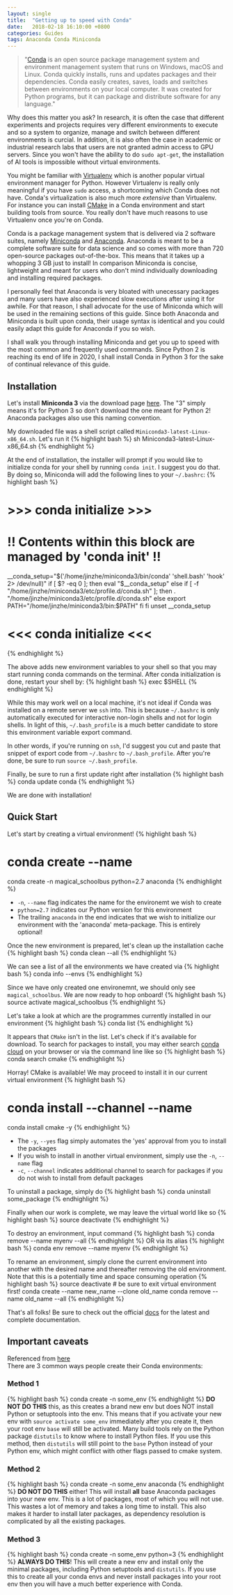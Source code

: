 ```yaml
---
layout: single
title:  "Getting up to speed with Conda"
date:   2018-02-18 16:10:00 +0800
categories: Guides
tags: Anaconda Conda Miniconda
---
```

> "[Conda][conda] is an open source package management system and environment
  management system that runs on Windows, macOS and Linux. Conda quickly
  installs, runs and updates packages and their dependencies. Conda easily
  creates, saves, loads and switches between environments on your local
  computer. It was created for Python programs, but it can package and
  distribute software for any language."

Why does this matter you ask? In research, it is often the case that different
experiments and projects requires very different environments to execute and so
a system to organize, manage and switch between different environments is
curcial. In addition, it is also often the case in academic or industrial
research labs that users are not granted admin access to GPU servers. Since you
won't have the ability to do `sudo apt-get`, the installation of AI tools
is impossible without virtual environments.

You might be familiar with [Virtualenv][virtualenv] which is another popular
virtual environment manager for Python. However Virtualenv is really only
meaningful if you have `sudo` access, a shortcoming which Conda does not have.
Conda's virtualization is also much more *extensive* than Virtualenv. For
instance you can install [CMake][cmake] in a Conda environment and start
building tools from source. You really don't have much reasons to use Virtualenv
once you're on Conda.

Conda is a package management system that is delivered via 2 software suites,
namely [Miniconda][miniconda] and [Anaconda][anaconda]. Anaconda is meant to be
a complete software suite for data science and so comes with more than 720
open-source packages out-of-the-box. This means that it takes up a whopping 3 GB
just to install! In comparison Miniconda is concise, lightweight and meant for
users who don't mind individually downloading and installing required packages.

I personally feel that Anaconda is very bloated with unecessary packages and 
many users have also experienced slow executions after using it for awhile. For
that reason, I shall advocate for the use of Miniconda which will be used in the
remaining sections of this guide. Since both Anaconda and Miniconda is built
upon conda, their usage syntax is identical and you could easily adapt this
guide for Anaconda if you so wish.

I shall walk you through installing Miniconda and get you up to speed with the
most common and frequently used commands. Since Python 2 is reaching its end of
life in 2020, I shall install Conda in Python 3 for the sake of continual
relevance of this guide.

## Installation
Let's install **Miniconda 3** via the download page [here][miniconda].
The "3" simply means it's for Python 3 so don't download the one meant for
Python 2! Anaconda packages also use this naming convention.

My downloaded file was a shell script called `Miniconda3-latest-Linux-x86_64.sh`.
Let's run it
{% highlight bash %}
sh Miniconda3-latest-Linux-x86_64.sh
{% endhighlight %}

At the end of installation, the installer will prompt if you would like to
initialize conda for your shell by running `conda init`. I suggest you do that.
By doing so, Miniconda will add the following lines to your `~/.bashrc`:
{% highlight bash %}
# >>> conda initialize >>>
# !! Contents within this block are managed by 'conda init' !!
__conda_setup="$('/home/jinzhe/miniconda3/bin/conda' 'shell.bash' 'hook' 2> /dev/null)"
if [ $? -eq 0 ]; then
    eval "$__conda_setup"
else
    if [ -f "/home/jinzhe/miniconda3/etc/profile.d/conda.sh" ]; then
        . "/home/jinzhe/miniconda3/etc/profile.d/conda.sh"
    else
        export PATH="/home/jinzhe/miniconda3/bin:$PATH"
    fi
fi
unset __conda_setup
# <<< conda initialize <<<
{% endhighlight %}

The above adds new environment variables to your shell so that you may start
running conda commands on the terminal. After conda initialization is done,
restart your shell by:
{% highlight bash %}
exec $SHELL
{% endhighlight %}

While this may work well on a local machine, it's not ideal if Conda was
installed on a remote server we `ssh` into. This is because `~/.bashrc` is
only automatically executed for interactive non-login shells and not for login
shells. In light of this, `~/.bash_profile` is a much better candidate to store
this environment variable export command.

In other words, if you're running on `ssh`, I'd suggest you cut
and paste that snippet of export code from `~/.bashrc` to `~/.bash_profile`.
After you're done, be sure to run `source ~/.bash_profile`.

Finally, be sure to run a first update right after installation
{% highlight bash %}
conda update conda
{% endhighlight %}

We are done with installation!

## Quick Start
Let's start by creating a virtual environment!
{% highlight bash %}
# conda create --name <environment-name> <meta-package>
conda create -n magical_schoolbus python=2.7 anaconda
{% endhighlight %}
* `-n`, `--name` flag indicates the name for the environemt we wish to create
* `python=2.7` indicates our Python version for this environment
* The trailing `anaconda` in the end indicates that we wish to initialize our
environment with the 'anaconda' meta-package. This is entirely optional!

Once the new environment is prepared, let's clean up the installation cache
{% highlight bash %}
conda clean --all
{% endhighlight %}

We can see a list of all the environments we have created via
{% highlight bash %}
conda info --envs
{% endhighlight %}

Since we have only created one environemnt, we should only see
`magical_schoolbus`. We are now ready to hop onboard!
{% highlight bash %}
source activate magical_schoolbus
{% endhighlight %}

Let's take a look at which are the programmes currently installed in our
environment
{% highlight bash %}
conda list
{% endhighlight %}

It appears that `CMake` isn't in the list. Let's check if it's available for
download. To search for packages to install, you may either search
[conda cloud][anaconda] on your browser or via the command line like so
{% highlight bash %}
conda search cmake
{% endhighlight %}

Horray! CMake is available! We may proceed to install it in our current virtual
environment
{% highlight bash %}
# conda install --channel <channel-name> --name <environment-name> <package-name>
conda install cmake -y
{% endhighlight %}
* The `-y`, `--yes` flag simply automates the 'yes' approval from you to install
the packages
* If you wish to install in another virtual environment, simply use the `-n`,
`--name`  flag
* `-c`, `--channel` indicates additional channel to  search  for  packages if
you do not wish to install from default packages

To uninstall a package, simply do
{% highlight bash %}
conda uninstall some_package
{% endhighlight %}

Finally when our work is complete, we may leave the virtual world like so
{% highlight bash %}
source deactivate
{% endhighlight %}

To destroy an environment, input command
{% highlight bash %}
conda remove --name myenv --all
{% endhighlight %}
OR via its alias
{% highlight bash %}
conda env remove --name myenv
{% endhighlight %}

To rename an environment, simply clone the current environment into another
with the desired name and thereafter removing the old environment. Note that
this is a potentially time and space consuming operation
{% highlight bash %}
source deactivate # be sure to exit virtual environment first!
conda create --name new_name --clone old_name
conda remove --name old_name --all
{% endhighlight %}

That's all folks! Be sure to check out the official [docs][docs] for the
latest and complete documentation.

## Important caveats
Referenced from [here](https://caffe2.ai/docs/faq.html#why-is-caffe2-not-working-as-expected-in-anaconda)  
There are 3 common ways people create their Conda environments:

### Method 1
{% highlight bash %}
conda create -n some_env
{% endhighlight %}
**DO NOT DO THIS** this, as this creates a brand new env but does NOT install Python or
setuptools into the env. This means that if you activate your new env with
`source activate some_env` immediately after you create it, then your
root env `base` will still be activated. Many build tools rely on the Python
package `distutils` to know where to install Python files. If you use this
method, then `distutils` will still point to the `base` Python instead of your
Python env, which might conflict with other flags passed to cmake system.

### Method 2
{% highlight bash %}
conda create -n some_env anaconda
{% endhighlight %}
**DO NOT DO THIS** either! This will install **all** base Anaconda packages into
your new env. This is a lot of packages, most of which you will not use. This
wastes a lot of memory and takes a long time to install. This also makes it
harder to install later packages, as dependency resolution is complicated by all
the existing packages.

### Method 3
{% highlight bash %}
conda create -n some_env python=3
{% endhighlight %}
**ALWAYS DO THIS**! This will create a new env and install only the minimal
packages, including Python setuptools and `distutils`. If you use this to create
all your conda envs and never install packages into your root env then you will 
have a much better experience with Conda.

[anaconda]: https://www.anaconda.com/
[cmake]: https://cmake.org/
[conda]: https://docs.conda.io/en/latest/index.html
[docs]: https://conda.io/docs/
[miniconda]: https://docs.conda.io/en/latest/miniconda.html
[virtualenv]: https://virtualenv.pypa.io/en/latest/
